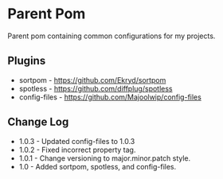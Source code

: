 # Parent Pom
Parent pom containing common configurations for my projects.
## Plugins
* sortpom - https://github.com/Ekryd/sortpom
* spotless - https://github.com/diffplug/spotless
* config-files - https://github.com/Majoolwip/config-files
## Change Log
* 1.0.3 - Updated config-files to 1.0.3
* 1.0.2 - Fixed incorrect property tag.
* 1.0.1 - Change versioning to major.minor.patch style.
* 1.0 - Added sortpom, spotless, and config-files.